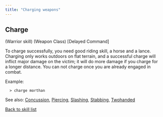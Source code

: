 ```yaml
---
title: "Charging weapons"
---
```


## Charge

(Warrior skill) (Weapon Class) \[Delayed Command\]

To charge successfully, you need good riding skill, a horse and a lance.
Charging only works outdoors on flat terrain, and a successful charge
will inflict major damage on the victim; it will do more damage if you
charge for a longer distance. You can not charge once you are already
engaged in combat.

Example:

`  > charge morthan`

See also: [Concussion](Concussion "wikilink"),
[Piercing](Piercing "wikilink"), [Slashing](Slashing "wikilink"),
[Stabbing](Stabbing "wikilink"), [Twohanded](Twohanded "wikilink")

[Back to skill list](Skill "wikilink")
